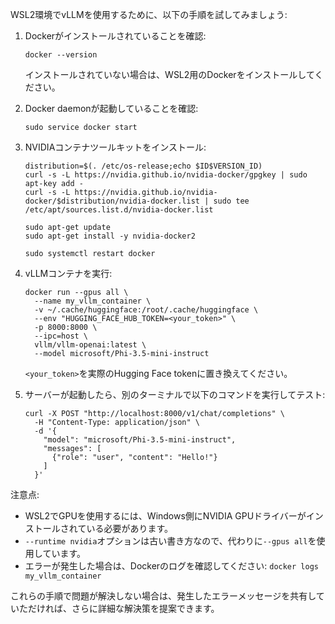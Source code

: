 WSL2環境でvLLMを使用するために、以下の手順を試してみましょう:

1. Dockerがインストールされていることを確認:
   ```
   docker --version
   ```
   インストールされていない場合は、WSL2用のDockerをインストールしてください。

2. Docker daemonが起動していることを確認:
   ```
   sudo service docker start
   ```

3. NVIDIAコンテナツールキットをインストール:
   ```
   distribution=$(. /etc/os-release;echo $ID$VERSION_ID)
   curl -s -L https://nvidia.github.io/nvidia-docker/gpgkey | sudo apt-key add -
   curl -s -L https://nvidia.github.io/nvidia-docker/$distribution/nvidia-docker.list | sudo tee /etc/apt/sources.list.d/nvidia-docker.list

   sudo apt-get update
   sudo apt-get install -y nvidia-docker2

   sudo systemctl restart docker
   ```

4. vLLMコンテナを実行:
   ```
   docker run --gpus all \
     --name my_vllm_container \
     -v ~/.cache/huggingface:/root/.cache/huggingface \
     --env "HUGGING_FACE_HUB_TOKEN=<your_token>" \
     -p 8000:8000 \
     --ipc=host \
     vllm/vllm-openai:latest \
     --model microsoft/Phi-3.5-mini-instruct
   ```
   `<your_token>`を実際のHugging Face tokenに置き換えてください。

5. サーバーが起動したら、別のターミナルで以下のコマンドを実行してテスト:
   ```
   curl -X POST "http://localhost:8000/v1/chat/completions" \
     -H "Content-Type: application/json" \
     -d '{
       "model": "microsoft/Phi-3.5-mini-instruct",
       "messages": [
         {"role": "user", "content": "Hello!"}
       ]
     }'
   ```

注意点:
- WSL2でGPUを使用するには、Windows側にNVIDIA GPUドライバーがインストールされている必要があります。
- `--runtime nvidia`オプションは古い書き方なので、代わりに`--gpus all`を使用しています。
- エラーが発生した場合は、Dockerのログを確認してください: `docker logs my_vllm_container`

これらの手順で問題が解決しない場合は、発生したエラーメッセージを共有していただければ、さらに詳細な解決策を提案できます。
